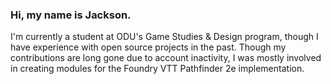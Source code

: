 ### Hi, my name is Jackson.

I'm currently a student at ODU's Game Studies & Design program, though I have experience with open source projects in the past. Though my contributions are long gone due to account inactivity, I was mostly involved in creating modules for the Foundry VTT Pathfinder 2e implementation. 

<!--
**ChungusUmungUs/ChungusUmungUs** is a ✨ _special_ ✨ repository because its `README.md` (this file) appears on your GitHub profile.

Here are some ideas to get you started:

- 🔭 I’m currently working on ...
- 🌱 I’m currently learning ...
- 👯 I’m looking to collaborate on ...
- 🤔 I’m looking for help with ...
- 💬 Ask me about ...
- 📫 How to reach me: ...
- 😄 Pronouns: ...
- ⚡ Fun fact: ...
-->
